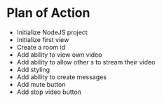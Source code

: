 # Plan of Action

- Initialize NodeJS project
- Initialize first view
- Create a room id
- Add ability to view own video
- Add ability to allow other s to stream their video
- Add styling
- Add ability to create messages
- Add mute button
- Add stop video button